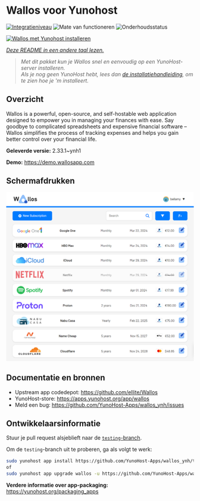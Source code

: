 <!--
NB: Deze README is automatisch gegenereerd door <https://github.com/YunoHost/apps/tree/master/tools/readme_generator>
Hij mag NIET handmatig aangepast worden.
-->

# Wallos voor Yunohost

[![Integratieniveau](https://dash.yunohost.org/integration/wallos.svg)](https://ci-apps.yunohost.org/ci/apps/wallos/) ![Mate van functioneren](https://ci-apps.yunohost.org/ci/badges/wallos.status.svg) ![Onderhoudsstatus](https://ci-apps.yunohost.org/ci/badges/wallos.maintain.svg)

[![Wallos met Yunohost installeren](https://install-app.yunohost.org/install-with-yunohost.svg)](https://install-app.yunohost.org/?app=wallos)

*[Deze README in een andere taal lezen.](./ALL_README.md)*

> *Met dit pakket kun je Wallos snel en eenvoudig op een YunoHost-server installeren.*  
> *Als je nog geen YunoHost hebt, lees dan [de installatiehandleiding](https://yunohost.org/install), om te zien hoe je 'm installeert.*

## Overzicht

Wallos is a powerful, open-source, and self-hostable web application designed to empower you in managing your finances with ease. Say goodbye to complicated spreadsheets and expensive financial software – Wallos simplifies the process of tracking expenses and helps you gain better control over your financial life.


**Geleverde versie:** 2.33.1~ynh1

**Demo:** <https://demo.wallosapp.com>

## Schermafdrukken

![Schermafdrukken van Wallos](./doc/screenshots/screenshot.png)

## Documentatie en bronnen

- Upstream app codedepot: <https://github.com/ellite/Wallos>
- YunoHost-store: <https://apps.yunohost.org/app/wallos>
- Meld een bug: <https://github.com/YunoHost-Apps/wallos_ynh/issues>

## Ontwikkelaarsinformatie

Stuur je pull request alsjeblieft naar de [`testing`-branch](https://github.com/YunoHost-Apps/wallos_ynh/tree/testing).

Om de `testing`-branch uit te proberen, ga als volgt te werk:

```bash
sudo yunohost app install https://github.com/YunoHost-Apps/wallos_ynh/tree/testing --debug
of
sudo yunohost app upgrade wallos -u https://github.com/YunoHost-Apps/wallos_ynh/tree/testing --debug
```

**Verdere informatie over app-packaging:** <https://yunohost.org/packaging_apps>
